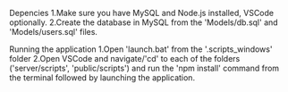 Depencies
1.Make sure you have MySQL and Node.js installed, VSCode optionally.
2.Create the database in MySQL from the 'Models/db.sql' and 'Models/users.sql' files.

Running the application
1.Open 'launch.bat' from the '.scripts_windows' folder
2.Open VSCode and navigate/'cd' to each of the folders ('server/scripts', 'public/scripts') and run the 'npm install' command from the terminal followed by launching the application.